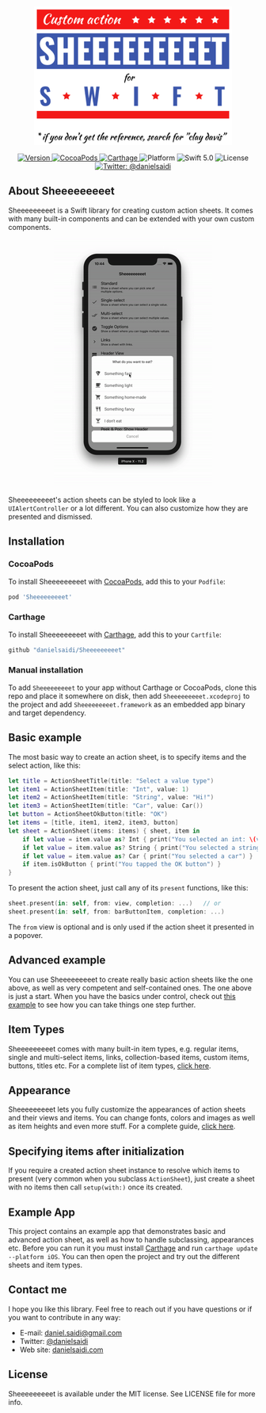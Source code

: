 <p align="center">
    <img src ="Resources/Logo.png" width=400 />
</p>

<p align="center">
    <a href="https://github.com/danielsaidi/Sheeeeeeeeet">
        <img src="https://badge.fury.io/gh/danielsaidi%2FSheeeeeeeeet.svg?style=flat" alt="Version" />
    </a>
    <a href="https://cocoapods.org/pods/Sheeeeeeeeet">
        <img src="https://img.shields.io/cocoapods/v/Sheeeeeeeeet.svg?style=flat" alt="CocoaPods" />
    </a>
    <a href="https://github.com/Carthage/Carthage">
        <img src="https://img.shields.io/badge/carthage-supported-green.svg?style=flat" alt="Carthage" />
    </a>
    <img src="https://img.shields.io/cocoapods/p/Sheeeeeeeeet.svg?style=flat" alt="Platform" />
    <img src="https://img.shields.io/badge/Swift-5.0-orange.svg" alt="Swift 5.0" />
    <img src="https://badges.frapsoft.com/os/mit/mit.svg?style=flat&v=102" alt="License" />
    <a href="https://twitter.com/danielsaidi">
        <img src="https://img.shields.io/badge/contact-@danielsaidi-blue.svg?style=flat" alt="Twitter: @danielsaidi" />
    </a>
</p>


## <a name="about"></a>About Sheeeeeeeeet

Sheeeeeeeeet is a Swift library for creating custom action sheets. It comes with
many built-in components and can be extended with your own custom components.

<p align="center">
    <img src ="Resources/Demo.gif" />
</p>

Sheeeeeeeeet's action sheets can be styled to look like a `UIAlertController` or
a lot different. You can also customize how they are presented and dismissed.


## <a name="installation"></a>Installation

### <a name="cocoapods"></a>CocoaPods

To install Sheeeeeeeeet with [CocoaPods][CocoaPods], add this to your `Podfile`:

```ruby
pod 'Sheeeeeeeeet'
```

### <a name="carthage"></a>Carthage

To install Sheeeeeeeeet with [Carthage][Carthage], add this to your `Cartfile`:

```ruby
github "danielsaidi/Sheeeeeeeeet"
```

### <a name="manual-installation"></a>Manual installation

To add `Sheeeeeeeeet` to your app without Carthage or CocoaPods, clone this repo
and place it somewhere on disk, then add `Sheeeeeeeeet.xcodeproj` to the project
and add `Sheeeeeeeeet.framework` as an embedded app binary and target dependency.


## <a name="basic-example"></a>Basic example

The most basic way to create an action sheet, is to specify items and the select
action, like this:

```swift
let title = ActionSheetTitle(title: "Select a value type")
let item1 = ActionSheetItem(title: "Int", value: 1)
let item2 = ActionSheetItem(title: "String", value: "Hi!")
let item3 = ActionSheetItem(title: "Car", value: Car())
let button = ActionSheetOkButton(title: "OK")
let items = [title, item1, item2, item3, button]
let sheet = ActionSheet(items: items) { sheet, item in
    if let value = item.value as? Int { print("You selected an int: \(value)") }
    if let value = item.value as? String { print("You selected a string: \(value)") }
    if let value = item.value as? Car { print("You selected a car") }
    if item.isOkButton { print("You tapped the OK button") }
}
```

To present the action sheet, just call any of its `present` functions, like this:

```swift
sheet.present(in: self, from: view, completion: ...)   // or
sheet.present(in: self, from: barButtonItem, completion: ...)
```

The `from` view is optional and is only used if the action sheet it presented in
a popover.


## <a name="advanced-example"></a>Advanced example

You can use Sheeeeeeeeet to create really basic action sheets like the one above,
as well as very competent and self-contained ones. The one above is just a start.
When you have the basics under control, check out [this example][AdvancedExample]
to see how you can take things one step further.


## <a name="item-types"></a>Item Types

Sheeeeeeeeet comes with many built-in item types, e.g. regular items, single and
multi-select items, links, collection-based items, custom items, buttons, titles
etc. For a complete list of item types, [click here][Item-Types].


## <a name="appearance"></a>Appearance

Sheeeeeeeeet lets you fully customize the appearances of action sheets and their
views and items. You can change fonts, colors and images as well as item heights
and even more stuff. For a complete guide, [click here][Appearance].


## Specifying items after initialization

If you require a created action sheet instance to resolve which items to present
(very common when you subclass `ActionSheet`), just create a sheet with no items
then call `setup(with:)` once its created.


## Example App

This project contains an example app that demonstrates basic and advanced action
sheet, as well as how to handle subclassing, appearances etc. Before you can run
it you must install [Carthage][Carthage] and run `carthage update --platform iOS`.
You can then open the project and try out the different sheets and item types.


## Contact me

I hope you like this library. Feel free to reach out if you have questions or if
you want to contribute in any way:

* E-mail: [daniel.saidi@gmail.com](mailto:daniel.saidi@gmail.com)
* Twitter: [@danielsaidi](http://www.twitter.com/danielsaidi)
* Web site: [danielsaidi.com](http://www.danielsaidi.com)


## License

Sheeeeeeeeet is available under the MIT license. See LICENSE file for more info.


[Carthage]: https://github.com/Carthage
[CocoaPods]: http://cocoapods.org
[GitHub]: https://github.com/danielsaidi/Sheeeeeeeeet
[Pod]: http://cocoapods.org/pods/Sheeeeeeeeet
[SheeeeeeeeetRef]: https://www.youtube.com/watch?v=l1dnqKGuezo

[License]: https://github.com/danielsaidi/Sheeeeeeeeet/blob/master/LICENSE
[Appearance]: https://github.com/danielsaidi/Sheeeeeeeeet/blob/master/Readmes/Appearance.md
[Item-Types]: https://github.com/danielsaidi/Sheeeeeeeeet/blob/master/Readmes/Item-Types.md
[AdvancedExample]: https://github.com/danielsaidi/Sheeeeeeeeet/blob/master/Readmes/Advanced-Example.md
